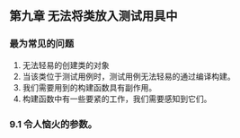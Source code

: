 ## 第九章  无法将类放入测试用具中

### 最为常见的问题
1. 无法轻易的创建类的对象
2. 当该类位于测试用例时，测试用例无法轻易的通过编译构建。
3. 我们需要用到的构建函数具有副作用。
4. 构建函数中有一些要紧的工作，我们需要感知到它们。


### 9.1 令人恼火的参数。

